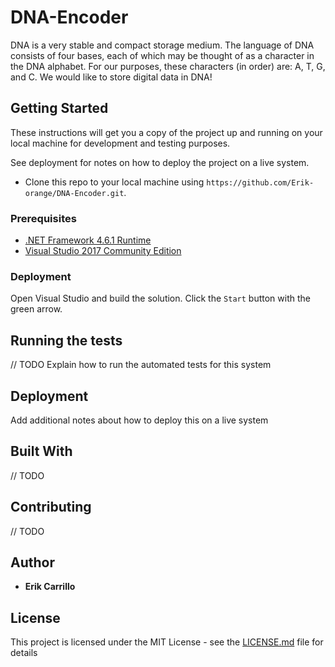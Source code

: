 # DNA-Encoder

DNA is a very stable and compact storage medium. The language of DNA consists of four bases, each of which may be thought of as a character in the DNA alphabet. 
For our purposes, these characters (in order) are: A, T, G, and C. We would like to store digital data in DNA!

## Getting Started

These instructions will get you a copy of the project up and running on your local machine for development and testing purposes. 

See deployment for notes on how to deploy the project on a live system.

* Clone this repo to your local machine using `https://github.com/Erik-orange/DNA-Encoder.git`.


### Prerequisites

* [.NET Framework 4.6.1 Runtime](https://dotnet.microsoft.com/download/dotnet-framework/net461)
* [Visual Studio 2017 Community Edition](https://visualstudio.microsoft.com/vs/older-downloads/)

### Deployment

Open Visual Studio and build the solution.
Click the `Start` button with the green arrow.


## Running the tests

// TODO
Explain how to run the automated tests for this system


## Deployment

Add additional notes about how to deploy this on a live system

## Built With

// TODO

## Contributing

// TODO

## Author

* **Erik Carrillo** 


## License

This project is licensed under the MIT License - see the [LICENSE.md](LICENSE.md) file for details

